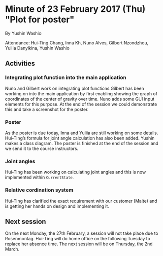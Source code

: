 # Minute of 23 February 2017 (Thu) "Plot for poster"

By Yushin Washio

Attendance: Hui-Ting Chang, Inna Kh, Nuno Alves, Gilbert Nzondzhou, Yuliia Danylkina, Yushin Washio

## Activities

### Integrating plot function into the main application

Nuno and Gilbert work on integrating plot functions Gilbert has been
working on into the main application by first enabling showing the
graph of coordinates of the center of gravity over time. Nuno adds
some GUI input elements for this purpose. At the end of the session
we could demonstrate this and take a screenshot for the poster.

### Poster

As the poster is due today, Inna and Yuliia are still working on some
details. Hui-Ting’s formula for joint angle calculation has also been
added. Yushin makes a class diagram. The poster is finished at the end
of the session and we send it to the course instructors.

### Joint angles

Hui-Ting has been working on calculating joint angles and this is now
implemented within `CurrentState`.

### Relative cordination system

Hui-Ting has clarified the exact requirement with our customer (Malte) and is getting her hands on design and implementing it.

## Next session

On the next Monday, the 27th February, a session will not take place
due to Rosenmontag. Hui-Ting will do home office on the following
Tuesday to replace her absence time. The next session will be on
Thursday, the 2nd March.
